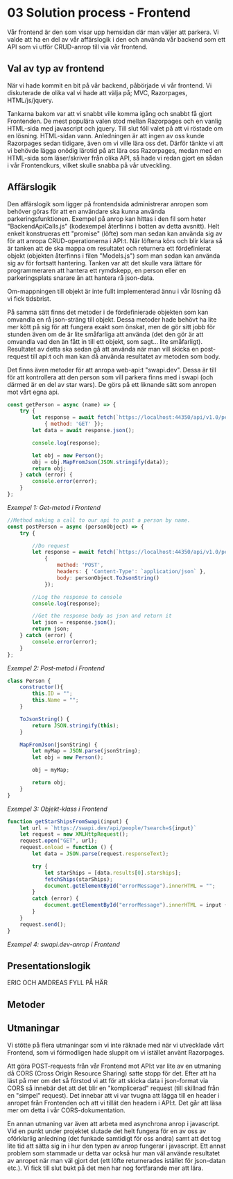 # 03 Solution process - Frontend

Vår frontend är den som visar upp hemsidan där man väljer att parkera. Vi valde att ha en del av vår affärslogik i den och använda vår backend som ett API som vi utför CRUD-anrop till via vår frontend.

## Val av typ av frontend

När vi hade kommit en bit på vår backend, påbörjade vi vår frontend. Vi diskuterade de olika val vi hade att välja på; MVC, Razorpages, HTML/js/jquery.

Tankarna  bakom var att vi snabbt ville komma igång och snabbt få gjort Frontenden. De mest populära valen stod mellan Razorpages och en vanlig HTML-sida med  javascript och jquery. Till slut föll valet på att vi röstade om en lösning. HTML-sidan vann. Anledningen är att ingen av oss kunde Razorpages sedan tidigare, även om vi ville lära oss det. Därför tänkte vi att vi behövde lägga onödig lärotid på att lära oss Razorpages,  medan med en HTML-sida som läser/skriver från olika API, så hade vi redan gjort en sådan i vår Frontendkurs, vilket skulle snabba på vår utveckling.

## Affärslogik

Den affärslogik som ligger på frontendsida administrerar anropen som behöver göras för att en användare ska kunna använda parkeringsfunktionen. Exempel på anrop kan hittas i den fil som heter "BackendApiCalls.js" (kodexempel återfinns i botten av detta avsnitt). Helt enkelt konstrueras ett "promise" (löfte) som man sedan kan använda sig av för att anropa CRUD-operationerna i API:t. När löftena körs och blir klara så är tanken att de ska mappa om resultatet och returnera ett fördefinierat objekt (objekten återfinns i filen "Models.js") som man sedan kan använda sig av för fortsatt hantering. Tanken var att det skulle vara lättare för programmeraren att hantera ett rymdskepp, en person eller en parkeringsplats snarare än att hantera rå json-data. 

Om-mappningen till objekt är inte fullt implementerad ännu i vår lösning då vi fick tidsbrist.

På samma sätt finns det metoder i de fördefinierade  objekten som kan omvandla en rå json-sträng till objekt. Dessa metoder hade behövt ha lite mer kött på sig för att fungera exakt som önskat, men de gör sitt jobb för stunden även om de är lite småfarliga att använda (det den gör är att omvandla vad den än fått in till ett objekt, som sagt... lite småfarligt). Resultatet av detta ska sedan gå att använda när man vill skicka en post-request till api:t och man kan då använda resultatet av metoden som body.

Det finns även metoder för att anropa web-api:t "swapi.dev". Dessa är till för att kontrollera att den person som vill parkera finns med i swapi (och därmed är en del av star wars). De görs på ett liknande sätt som anropen mot vårt egna api.



```javascript
const getPerson = async (name) => {
    try {
        let response = await fetch(`https://localhost:44350/api/v1.0/person/${name}`,
            { method: 'GET' });
        let data = await response.json();

        console.log(response);

        let obj = new Person();
        obj = obj.MapFromJson(JSON.stringify(data));
        return obj;
    } catch (error) {
        console.error(error);
    }
};
```

*Exempel 1: Get-metod i Frontend*



```javascript
//Method making a call to our api to post a person by name.
const postPerson = async (personObject) => {
    try {

        //Do request
        let response = await fetch(`https://localhost:44350/api/v1.0/person`,
            {
                method: 'POST',
                headers: { 'Content-Type': `application/json` },
                body: personObject.ToJsonString()
            });

        //Log the response to console
        console.log(response);

        //Get the response body as json and return it
        let json = response.json();
        return json;
    } catch (error) {
        console.error(error);
    }
};
```

*Exempel 2: Post-metod i Frontend*



```javascript
class Person {
    constructor(){
        this.ID = "";
        this.Name = "";
    }

    ToJsonString() {
        return JSON.stringify(this);
    }

    MapFromJson(jsonString) {
        let myMap = JSON.parse(jsonString);        
        let obj = new Person();

        obj = myMap;

        return obj;        
    }
}
```

*Exempel 3: Objekt-klass i Frontend*



```javascript
function getStarShipsFromSwapi(input) {
    let url = `https://swapi.dev/api/people/?search=${input}`
    let request = new XMLHttpRequest();
    request.open("GET", url);
    request.onload = function () {
        let data = JSON.parse(request.responseText);

        try {
            let starShips = [data.results[0].starships];
            fetchShips(starShips);
            document.getElementById("errorMessage").innerHTML = "";
        }
        catch (error) {
            document.getElementById("errorMessage").innerHTML = input + ": " + "Are not allowed to use SpacePark";
        }
    }
    request.send();
}
```

*Exempel 4: swapi.dev-anrop i Frontend*



## Presentationslogik

ERIC OCH AMDREAS FYLL PÅ HÄR

## Metoder



## Utmaningar

Vi stötte på flera utmaningar som vi inte räknade med när vi utvecklade vårt Frontend, som vi förmodligen hade sluppit om vi istället använt Razorpages.

Att göra POST-requests från vår Frontend mot API:t var lite av en utmaning då CORS (Cross Origin Resource Sharing) satte stopp för det. Efter att ha läst på mer om det så förstod vi att för att skicka data i json-format via CORS så innebär det att det blir en "komplicerad" request (till skillnad från en "simpel" request). Det innebar att vi var tvugna att lägga till en header i anropet från Frontenden och att vi tillät den headern i API:t. Det går att läsa mer om detta i vår CORS-dokumentation.

En annan utmaning var även att arbeta med asynchrona anrop i javascript. Vid en punkt under projektet slutade det helt fungera för en av oss av oförklarlig anledning (det funkade samtidigt för oss andra) samt att det tog lite tid att sätta sig in i hur den typen av anrop fungerar i javascript. Ett annat problem som stammade ur detta var också hur man väl använde resultatet av anropet när man väl gjort det (ett löfte returnerades istället för json-datan etc.). Vi fick till slut bukt på det men har nog fortfarande mer att lära. 

